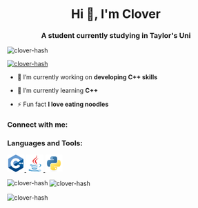<h1 align="center">Hi 👋, I'm Clover</h1>
<h3 align="center">A student currently studying in Taylor's Uni</h3>

<p align="left"> <img src="https://komarev.com/ghpvc/?username=clover-hash&label=Profile%20views&color=0e75b6&style=flat" alt="clover-hash" /> </p>

<p align="left"> <a href="https://github.com/ryo-ma/github-profile-trophy"><img src="https://github-profile-trophy.vercel.app/?username=clover-hash" alt="clover-hash" /></a> </p>

- 🔭 I’m currently working on **developing C++ skills**

- 🌱 I’m currently learning **C++**

- ⚡ Fun fact **I love eating noodles**

<h3 align="left">Connect with me:</h3>
<p align="left">
</p>

<h3 align="left">Languages and Tools:</h3>
<p align="left"> <a href="https://www.w3schools.com/cpp/" target="_blank" rel="noreferrer"> <img src="https://raw.githubusercontent.com/devicons/devicon/master/icons/cplusplus/cplusplus-original.svg" alt="cplusplus" width="40" height="40"/> </a> <a href="https://www.java.com" target="_blank" rel="noreferrer"> <img src="https://raw.githubusercontent.com/devicons/devicon/master/icons/java/java-original.svg" alt="java" width="40" height="40"/> </a> <a href="https://www.python.org" target="_blank" rel="noreferrer"> <img src="https://raw.githubusercontent.com/devicons/devicon/master/icons/python/python-original.svg" alt="python" width="40" height="40"/> </a> </p>

<p><img align="left" src="https://github-readme-stats.vercel.app/api/top-langs?username=clover-hash&show_icons=true&locale=en&layout=compact" alt="clover-hash" /></p>

<p>&nbsp;<img align="center" src="https://github-readme-stats.vercel.app/api?username=clover-hash&show_icons=true&locale=en" alt="clover-hash" /></p>

<p><img align="center" src="https://github-readme-streak-stats.herokuapp.com/?user=clover-hash&" alt="clover-hash" /></p>

